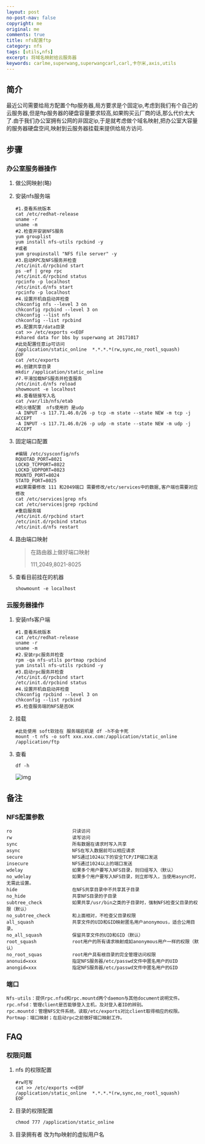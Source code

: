```yaml
---
layout: post
no-post-nav: false 
copyright: me
original: me
comments: true
title: nfs配置ftp
category: nfs
tags: [utils,nfs]
excerpt: 将域名映射给云服务器
keywords: carlme,superwang,superwangcarl,carl,卡尔米,axis,utils
---
```


## 简介

最近公司需要给局方配置个ftp服务器,局方要求是个固定ip,考虑到我们有个自己的云服务器,但是ftp服务器的硬盘容量要求较高,如果购买云厂商的话,那么代价太大了.由于我们办公室拥有公网的非固定ip,于是就考虑做个域名映射,把办公室大容量的服务器硬盘空间,映射到云服务器挂载来提供给局方访问.

## 步骤

### 办公室服务器操作

1. 做公网映射(略)

2. 安装nfs服务端

   ```shell
   #1.查看系统版本
   cat /etc/redhat-release
   uname -r
   uname -m
   #2.检查并安装NFS服务
   yum grouplist
   yum install nfs-utils rpcbind -y
   #或者
   yum groupinstall "NFS file server" -y
   #3.启动RPC及NFS服务并检查
   /etc/init.d/rpcbind start
   ps -ef | grep rpc
   /etc/init.d/rpcbind status
   rpcinfo -p localhost
   /etc/init.d/nfs start
   rpcinfo -p localhost
   #4.设置开机自启动并检查
   chkconfig nfs --level 3 on
   chkconfig rpcbind --level 3 on
   chkconfig --list nfs
   chkconfig --list rpcbind
   #5.配置共享/data目录
   cat >> /etc/exports <<EOF
   #shared data for bbs by superwang at 20171017
   #此处配置任意ip可访问
   /application/static_online  *.*.*.*(rw,sync,no_rootl_squash)
   EOF
   cat /etc/exports
   #6.创建共享目录
   mkdir /application/static_online
   #7.平滑加载NFS服务并检查服务
   /etc/init.d/nfs reload
   showmount -e localhost
   #8.查看链接写入名
   cat /var/lib/nfs/etab
   #防火墙配置  nfs使用的 是udp
   -A INPUT -s 117.71.46.0/26 -p tcp -m state --state NEW -m tcp -j ACCEPT
   -A INPUT -s 117.71.46.0/26 -p udp -m state --state NEW -m udp -j ACCEPT
   ```

3. 固定端口配置

   ```shell
   #编辑 /etc/sysconfig/nfs
   RQUOTAD_PORT=8021
   LOCKD_TCPPORT=8022
   LOCKD_UDPPORT=8023
   MOUNTD_PORT=8024
   STATD_PORT=8025
   #如果需要修改 111 和2049端口 需要修改/etc/services中的数据,客户端也需要对应修改
   cat /etc/services|grep nfs
   cat /etc/services|grep rpcbind
   #重启服务端
   /etc/init.d/rpcbind start
   /etc/init.d/rpcbind status
   /etc/init.d/nfs restart
   ```

4. 路由端口映射

   > 在路由器上做好端口映射
   >
   > 111,2049,8021-8025

5. 查看目前挂在的机器

   ```shell
   showmount -e localhost
   ```

### 云服务器操作

1. 安装nfs客户端

   ```shell
   #1.查看系统版本
   cat /etc/redhat-release
   uname -r
   uname -m
   #2.安装rpc服务并检查
   rpm -qa nfs-utils portmap rpcbind
   yum install nfs-utils rpcbind -y
   #3.启动rpc服务并检查
   /etc/init.d/rpcbind start 
   /etc/init.d/rpcbind status
   #4.设置开机自启动并检查
   chkconfig rpcbind --level 3 on
   chkconfig --list rpcbind
   #5.检查服务端的NFS是否OK
   ```

2. 挂载

   ```shell
   #此处使用 soft软挂在 服务端宕机是 df -h不会卡死
   mount -t nfs -o soft xxx.xxx.com:/application/static_online /application/ftp
   ```

3. 查看

   ```
   df -h
   ```

   ![img]({{site.cdn}}assets/images/blog/2019/20191112112113.jpg)

## 备注

### NFS配置参数

```
ro                      只读访问 
rw                      读写访问 
sync                    所有数据在请求时写入共享 
async                   NFS在写入数据前可以相应请求 
secure                  NFS通过1024以下的安全TCP/IP端口发送 
insecure                NFS通过1024以上的端口发送 
wdelay                  如果多个用户要写入NFS目录，则归组写入（默认） 
no_wdelay               如果多个用户要写入NFS目录，则立即写入，当使用async时，无需此设置。 
hide                    在NFS共享目录中不共享其子目录 
no_hide                 共享NFS目录的子目录 
subtree_check           如果共享/usr/bin之类的子目录时，强制NFS检查父目录的权限（默认） 
no_subtree_check        和上面相对，不检查父目录权限 
all_squash              共享文件的UID和GID映射匿名用户anonymous，适合公用目录。 
no_all_squash           保留共享文件的UID和GID（默认） 
root_squash             root用户的所有请求映射成如anonymous用户一样的权限（默认） 
no_root_squas           root用户具有根目录的完全管理访问权限 
anonuid=xxx             指定NFS服务器/etc/passwd文件中匿名用户的UID 
anongid=xxx             指定NFS服务器/etc/passwd文件中匿名用户的GID 
```

### 端口

```
Nfs-utils：提供rpc.nfsd和rpc.mountd两个daemon与其他document说明文件。
rpc.nfsd：管理client是否能够登入主机，及对登入者ID的辨别。
rpc.mountd：管理NFS文件系统，读取/etc/exports对比client取得相应的权限。
Portmap：端口映射；在启动rpc之前做好端口映射工作。
```
## FAQ

### 权限问题

1. nfs 的权限配置

   ```shell
   #rw可写
   cat >> /etc/exports <<EOF
   /application/static_online  *.*.*.*(rw,sync,no_rootl_squash)
   EOF
   ```

2. 目录的权限配置

   ```
   chmod 777 /application/static_online

   ```

3. 目录拥有者 改为ftp映射的虚拟用户名